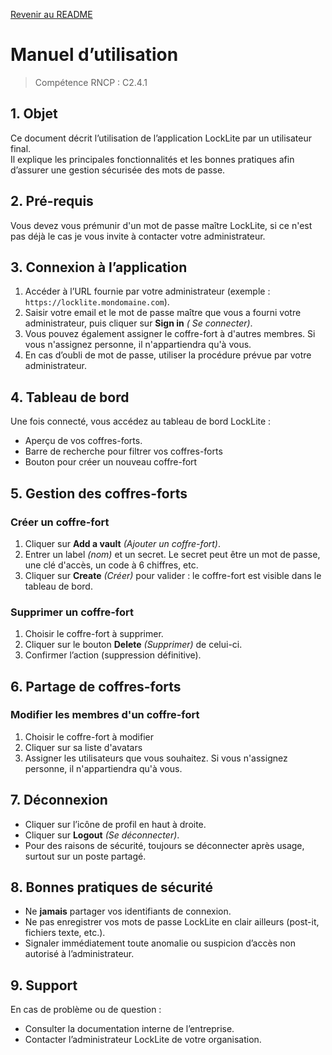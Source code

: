[Revenir au README](README.md)

# Manuel d’utilisation

> Compétence RNCP : C2.4.1

## 1. Objet

Ce document décrit l’utilisation de l’application LockLite par un utilisateur final.  
Il explique les principales fonctionnalités et les bonnes pratiques afin d’assurer une gestion sécurisée des mots de
passe.

## 2. Pré-requis

Vous devez vous prémunir d'un mot de passe maître LockLite, si ce n'est pas déjà le cas je vous invite à contacter votre
administrateur.

## 3. Connexion à l’application

[//]: # (Ici on part du principe que l'application est déployée en intranet, ce qui n'est pas le cas pour ce MVP)

1. Accéder à l’URL fournie par votre administrateur (exemple : `https://locklite.mondomaine.com`).
2. Saisir votre email et le mot de passe maître que vous a fourni votre administrateur, puis cliquer sur **Sign in** _(
   Se connecter)_.
3. Vous pouvez également assigner le coffre-fort à d'autres membres. Si vous n'assignez personne, il n'appartiendra qu'à vous.
4. En cas d’oubli de mot de passe, utiliser la procédure prévue par votre administrateur.

## 4. Tableau de bord

Une fois connecté, vous accédez au tableau de bord LockLite :

- Aperçu de vos coffres-forts.
- Barre de recherche pour filtrer vos coffres-forts
- Bouton pour créer un nouveau coffre-fort

## 5. Gestion des coffres-forts

### Créer un coffre-fort

[//]: # (Cette version MVP de cette application est fictive donc il est fortement recommandé de ne pas mettre de réels identifiants)

1. Cliquer sur **Add a vault** _(Ajouter un coffre-fort)_.
2. Entrer un label _(nom)_ et un secret. Le secret peut être un mot de passe, une clé d'accès, un code à 6 chiffres,
   etc.
3. Cliquer sur **Create** _(Créer)_ pour valider : le coffre-fort est visible dans le tableau de bord.

### Supprimer un coffre-fort

1. Choisir le coffre-fort à supprimer.
2. Cliquer sur le bouton **Delete** _(Supprimer)_ de celui-ci.
3. Confirmer l’action (suppression définitive).

## 6. Partage de coffres-forts

### Modifier les membres d'un coffre-fort

1. Choisir le coffre-fort à modifier
2. Cliquer sur sa liste d'avatars
3. Assigner les utilisateurs que vous souhaitez. Si vous n'assignez personne, il n'appartiendra qu'à vous.

## 7. Déconnexion

- Cliquer sur l’icône de profil en haut à droite.
- Cliquer sur  **Logout** _(Se déconnecter)_.
- Pour des raisons de sécurité, toujours se déconnecter après usage, surtout sur un poste partagé.

## 8. Bonnes pratiques de sécurité

- Ne **jamais** partager vos identifiants de connexion.
- Ne pas enregistrer vos mots de passe LockLite en clair ailleurs (post-it, fichiers texte, etc.).
- Signaler immédiatement toute anomalie ou suspicion d’accès non autorisé à l’administrateur.

## 9. Support

En cas de problème ou de question :

- Consulter la documentation interne de l’entreprise.
- Contacter l’administrateur LockLite de votre organisation.  

